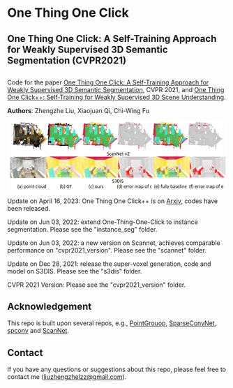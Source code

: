 # One Thing One Click
## One Thing One Click: A Self-Training Approach for Weakly Supervised 3D Semantic Segmentation (CVPR2021)
## 

Code for the paper [One Thing One Click: A Self-Training Approach for Weakly Supervised 3D Semantic Segmentation](https://arxiv.org/abs/2104.02246), CVPR 2021, and [One Thing One Click++: Self-Training for Weakly Supervised 3D Scene Understanding](https://arxiv.org/abs/2303.14727). 

**Authors**: Zhengzhe Liu, Xiaojuan Qi, Chi-Wing Fu

<img src="one-thing-one-click.PNG" width="900"/>

 Update on April 16, 2023: One Thing One Click++ is on [Arxiv](https://arxiv.org/abs/2303.14727), codes have been released. 
 
 Update on Jun 03, 2022: extend One-Thing-One-Click to instance segmentation. Please see the "instance_seg" folder. 
 
 Update on Jun 03, 2022: a new version on Scannet, achieves comparable performance on "cvpr2021_version". Please see the "scannet" folder. 
 
 Update on Dec 28, 2021: release the super-voxel generation, code and model on S3DIS. Please see the "s3dis" folder. 
 
 CVPR 2021 Version: Please see the "cvpr2021_version" folder. 


## Acknowledgement
This repo is built upon several repos, e.g., [PointGrouop](https://github.com/Jia-Research-Lab/PointGroup), [SparseConvNet](https://github.com/facebookresearch/SparseConvNet), [spconv](https://github.com/traveller59/spconv) and [ScanNet](https://github.com/ScanNet/ScanNet). 

## Contact
If you have any questions or suggestions about this repo, please feel free to contact me (liuzhengzhelzz@gmail.com).

